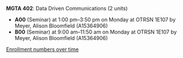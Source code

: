**MGTA 402**: Data Driven Communications (2 units)

- **A00** (Seminar) at 1:00 pm–3:50 pm on Monday at OTRSN 1E107 by Meyer, Alison Bloomfield (A15364906)
- **B00** (Seminar) at 9:00 am–11:50 am on Monday at OTRSN 1E107 by Meyer, Alison Bloomfield (A15364906)

[Enrollment numbers over time](./MGTA402.tsv)
